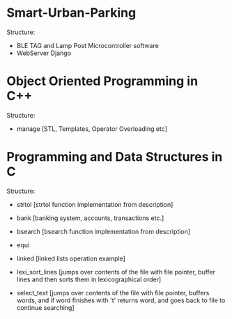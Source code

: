 # Smart-Urban-Parking
Structure:

* BLE TAG and Lamp Post Microcontroller software
* WebServer Django

# Object Oriented Programming in C++
Structure:

* manage
[STL, Templates, Operator Overloading etc]

# Programming and Data Structures in C

Structure:

* strtol
[strtol function implementation from description]

* bank
[banking system, accounts, transactions etc.]

* bsearch
[bsearch function implementation from description]

* equi

* linked
[linked lists operation example]

* lexi_sort_lines
[jumps over contents of the file with file pointer, buffer lines and then sorts them in lexicographical order]

* select_text 
[jumps over contents of the file with file pointer, buffers words, and if word finishes with 't' returns word, and goes back to file to continue searching]

